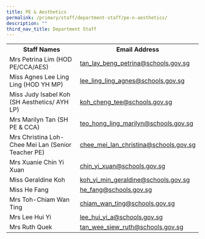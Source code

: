 ```yaml
---
title: PE & Aesthetics
permalink: /primary/staff/department-staff/pe-n-aesthetics/
description: ""
third_nav_title: Department Staff
---
```

<table>
<tbody>
<tr>
<th width="50%">Staff Names</th>
<th>Email Address</th>
</tr>
<tr>
<td>Mrs Petrina Lim (HOD PE/CCA/AES)</td>
<td><a href="mailto:tan_lay_beng_petrina@schools.gov.sg" target="">tan_lay_beng_petrina@schools.gov.sg</a></td>
</tr>
<tr>
<td>Miss Agnes Lee Ling Ling&nbsp;(HOD YH MP)</td>
<td><a href="mailto:lee_ling_ling_agnes@schools.gov.sg" target="">lee_ling_ling_agnes@schools.gov.sg</a></td>
</tr>
<tr>
<td>Miss Judy Isabel Koh (SH Aesthetics/ AYH LP)</td>
<td><a href="mailto:koh_cheng_tee@schools.gov.sg" target="">koh_cheng_tee@schools.gov.sg</a></td>
</tr>
<tr>
<td>Mrs Marilyn Tan (SH PE &amp; CCA)</td>
<td><a href="mailto:teo_hong_ling_marilyn@schools.gov.sg" target="">teo_hong_ling_marilyn@schools.gov.sg</a></td>
</tr>
<tr>
<td>Mrs Christina Loh-Chee Mei Lan (Senior Teacher PE)</td>
<td><a href="mailto:chee_mei_lan_christina@schools.gov.sg" target="">chee_mei_lan_christina@schools.gov.sg</a></td>
</tr>
<tr>
<td>Mrs Xuanie Chin Yi Xuan&nbsp;</td>
<td><a href="mailto:chin_yi_xuan@schools.gov.sg" target="">chin_yi_xuan@schools.gov.sg</a></td>
</tr>
<tr>
<td>Miss Geraldine Koh</td>
<td><a href="mailto:koh_yi_min_geraldine@schools.gov.sg" target="">koh_yi_min_geraldine@schools.gov.sg</a></td>
</tr>
<tr>
<td>Miss He Fang</td>
<td><a href="mailto:he_fang@schools.gov.sg" target="">he_fang@schools.gov.sg</a></td>
</tr>
<tr>
<td>Mrs Toh-Chiam Wan Ting&nbsp;</td>
<td><a href="mailto:chiam_wan_ting@schools.gov.sg" target="">chiam_wan_ting@schools.gov.sg</a></td>
</tr>
<tr>
<td>Mrs Lee Hui Yi&nbsp;</td>
<td><a href="mailto:lee_hui_yi_a@schools.gov.sg" target="">lee_hui_yi_a@schools.gov.sg</a></td>
</tr>
<tr>
<td>Mrs Ruth Quek&nbsp;</td>
<td><a href="mailto:tan_wee_siew_ruth@schools.gov.sg">tan_wee_siew_ruth@schools.gov.sg</a></td>
</tr>
</tbody>
</table>
